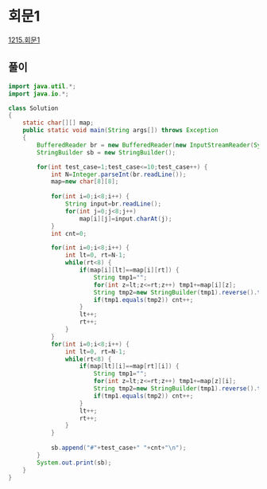 # 회문1
[1215.회문1](https://swexpertacademy.com/main/code/problem/problemDetail.do?contestProbId=AV14QpAaAAwCFAYi&categoryId=AV14QpAaAAwCFAYi&categoryType=CODE&problemTitle=1215&orderBy=FIRST_REG_DATETIME&selectCodeLang=ALL&select-1=&pageSize=10&pageIndex=1&&&&&&&&&)

## 풀이
```java
import java.util.*;
import java.io.*;

class Solution
{
	static char[][] map;
	public static void main(String args[]) throws Exception
	{
		BufferedReader br = new BufferedReader(new InputStreamReader(System.in));
		StringBuilder sb = new StringBuilder();

		for(int test_case=1;test_case<=10;test_case++) {
			int N=Integer.parseInt(br.readLine());
			map=new char[8][8];
			
			for(int i=0;i<8;i++) {
				String input=br.readLine();
				for(int j=0;j<8;j++)
					map[i][j]=input.charAt(j);
			}
			int cnt=0;

			for(int i=0;i<8;i++) {
				int lt=0, rt=N-1;
				while(rt<8) {
					if(map[i][lt]==map[i][rt]) {
						String tmp1="";
						for(int z=lt;z<=rt;z++) tmp1+=map[i][z];
						String tmp2=new StringBuilder(tmp1).reverse().toString();
						if(tmp1.equals(tmp2)) cnt++;
					}
					lt++;
					rt++;
				}
			}
			for(int i=0;i<8;i++) {
				int lt=0, rt=N-1;
				while(rt<8) {
					if(map[lt][i]==map[rt][i]) {
						String tmp1="";
						for(int z=lt;z<=rt;z++) tmp1+=map[z][i];
						String tmp2=new StringBuilder(tmp1).reverse().toString();
						if(tmp1.equals(tmp2)) cnt++;
					}
					lt++;
					rt++;
				}
			}
			
			sb.append("#"+test_case+" "+cnt+"\n");
		}
		System.out.print(sb);
	}
}
```